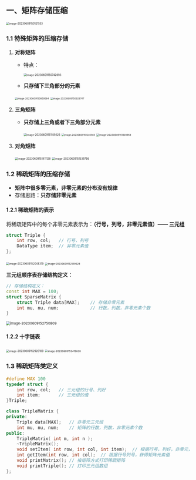 ## 一、矩阵存储压缩

<img src="https://raw.githubusercontent.com/Jian-wei-peng/typora-pic/main/image-20230609150121553.png" alt="image-20230609150121553" style="zoom:50%;" />

### 1.1 特殊矩阵的压缩存储

1. **对称矩阵**

   - 特点：

     <img src="https://raw.githubusercontent.com/Jian-wei-peng/typora-pic/main/image-20230609150742693.png" alt="image-20230609150742693" style="zoom:50%;" />

   - **只存储下三角部分的元素**

   <img src="https://raw.githubusercontent.com/Jian-wei-peng/typora-pic/main/image-20230609150859594.png" alt="image-20230609150859594" style="zoom:45%;" />

   <img src="https://raw.githubusercontent.com/Jian-wei-peng/typora-pic/main/image-20230609150923747.png" alt="image-20230609150923747" style="zoom:45%;" />

2. **三角矩阵**

   - **只存储上三角或者下三角部分元素**

     <img src="https://raw.githubusercontent.com/Jian-wei-peng/typora-pic/main/image-20230609151159325.png" alt="image-20230609151159325" style="zoom:50%;" />

     <img src="https://raw.githubusercontent.com/Jian-wei-peng/typora-pic/main/image-20230609151245565.png" alt="image-20230609151245565" style="zoom:45%;" />

     <img src="https://raw.githubusercontent.com/Jian-wei-peng/typora-pic/main/image-20230609151301958.png" alt="image-20230609151301958" style="zoom:47%;" />

3. **对角矩阵**

   <img src="https://raw.githubusercontent.com/Jian-wei-peng/typora-pic/main/image-20230609151411128.png" alt="image-20230609151411128" style="zoom:50%;" />

   <img src="https://raw.githubusercontent.com/Jian-wei-peng/typora-pic/main/image-20230609151539756.png" alt="image-20230609151539756" style="zoom:50%;" />

### 1.2 稀疏矩阵的压缩存储

- **矩阵中很多零元素，非零元素的分布没有规律**
- 存储思路：**只存储非零元素**

#### 1.2.1 稀疏矩阵的表示

将稀疏矩阵中的每个非零元素表示为：**（行号，列号，非零元素值）—— 三元组**

```c++
struct Triple {
    int row, col;	// 行号，列号
    DataType item;	// 非零元素值
};
```

<img src="https://raw.githubusercontent.com/Jian-wei-peng/typora-pic/main/image-20230609152048319.png" alt="image-20230609152048319" style="zoom:50%;" />

<img src="https://raw.githubusercontent.com/Jian-wei-peng/typora-pic/main/image-20230609152149628.png" alt="image-20230609152149628" style="zoom:47%;" />

**三元组顺序表存储结构定义**：

```c++
// 存储结构定义：
const int MAX = 100;
struct SparseMatrix {
    struct Triple data[MAX];	// 存储非零元素
    int mu, nu, num;			// 行数，列数，非零元素个数
}
```

<img src="https://raw.githubusercontent.com/Jian-wei-peng/typora-pic/main/image-20230609152750809.png" alt="image-20230609152750809" style="zoom:67%;" />

#### 1.2.2 十字链表

<img src="https://raw.githubusercontent.com/Jian-wei-peng/typora-pic/main/image-20230609152920109.png" alt="image-20230609152920109" style="zoom:50%;" />

<img src="https://raw.githubusercontent.com/Jian-wei-peng/typora-pic/main/image-20230609153419638.png" alt="image-20230609153419638" style="zoom:48%;" />

### 1.3 稀疏矩阵类定义

```c++
#define MAX 100
typedef struct {
    int row, col;	// 三元组的行号、列好
    int item;		// 三元组的值
}Triple;

class TripleMatrix {
private:
    Triple data[MAX];	// 非零元三元组
    int mu, nu, num;	// 矩阵的行数，列数，非零元素个数
public:
    TripleMatrix( int m, int n );
    ~TripleMatrix();
    void setItem( int row, int col, int item);	// 根据行号，列好，非零元，再添加一个三元组项
    int getItem(int row, int col);	// 根据行号列号，获得矩阵元素值
    void printMatrix();	// 按矩阵方式打印稀疏矩阵
    void printTriple();	// 打印三元组数组
};
```































































